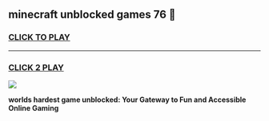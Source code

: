 
## minecraft unblocked games 76 👋
<h3>
<a href="https://premium.freeplayer.one?title=minecraft_unblocked_games_76&ref=13F">CLICK TO PLAY</a></h3>
<hr>

<h3>
<a href="https://premium.freeplayer.one?title=minecraft_unblocked_games_76&ref=13F">CLICK 2 PLAY</a>
  
</h3>

<a href="https://premium.freeplayer.one?title=minecraft_unblocked_games_76&ref=12F/"><img src="https://clearcache.store/games.png"></a>


**worlds hardest game unblocked: Your Gateway to Fun and Accessible Online Gaming**
